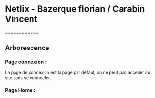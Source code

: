 # Netlix - Bazerque florian / Carabin Vincent
============

## Arborescence

### Page connexion : 

La page de connexion est la page par défaut, on ne peut pas acceder au site sans se connecter.

### Page Home : 
